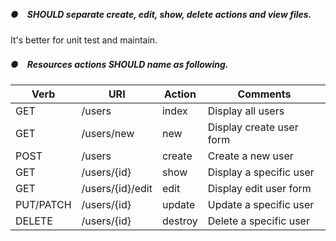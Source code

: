 ##### ●　SHOULD separate create, edit, show, delete actions and view files.

It's better for unit test and maintain.

##### ●　Resources actions SHOULD name as following.

Verb | URI | Action | Comments
---- | --- | ------ | --------
GET | /users | index | Display all users
GET | /users/new | new | Display create user form
POST | /users | create | Create a new user
GET | /users/{id} | show | Display a specific user
GET | /users/{id}/edit | edit | Display edit user form
PUT/PATCH | /users/{id} | update | Update a specific user
DELETE | /users/{id} | destroy | Delete a specific user

